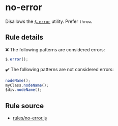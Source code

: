 # no-error

Disallows the [`$.error`](https://api.jquery.com/jQuery.error/) utility. Prefer `throw`.

## Rule details

❌ The following patterns are considered errors:
```js
$.error();
```

✔️ The following patterns are not considered errors:
```js
nodeName();
myClass.nodeName();
$div.nodeName();
```
## Rule source

* [rules/no-error.js](../rules/no-error.js)
